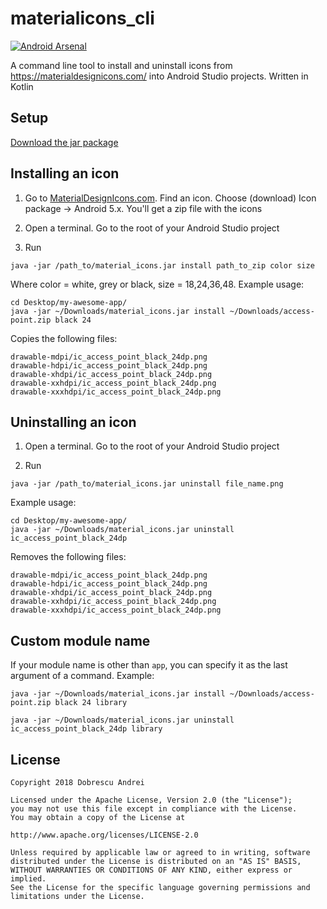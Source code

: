 # materialicons_cli

[![Android Arsenal]( https://img.shields.io/badge/Android%20Arsenal-materialicons__cli-green.svg?style=flat )]( https://android-arsenal.com/details/1/7199 )

A command line tool to install and uninstall icons from https://materialdesignicons.com/ into Android Studio projects. Written in Kotlin

## Setup

[Download the jar package](https://github.com/andob/materialicons_cli/blob/master/material_icons.jar?raw=true)

## Installing an icon

1. Go to [MaterialDesignIcons.com](https://materialdesignicons.com/). Find an icon. Choose (download) Icon package -> Android 5.x. You'll get a zip file with the icons

1. Open a terminal. Go to the root of your Android Studio project

1. Run

```
java -jar /path_to/material_icons.jar install path_to_zip color size
```

Where color = white, grey or black, size = 18,24,36,48. Example usage:

```
cd Desktop/my-awesome-app/
java -jar ~/Downloads/material_icons.jar install ~/Downloads/access-point.zip black 24
```

Copies the following files:

```
drawable-mdpi/ic_access_point_black_24dp.png
drawable-hdpi/ic_access_point_black_24dp.png
drawable-xhdpi/ic_access_point_black_24dp.png
drawable-xxhdpi/ic_access_point_black_24dp.png
drawable-xxxhdpi/ic_access_point_black_24dp.png
```

## Uninstalling an icon

1. Open a terminal. Go to the root of your Android Studio project

1. Run

```
java -jar /path_to/material_icons.jar uninstall file_name.png
```

Example usage:

```
cd Desktop/my-awesome-app/
java -jar ~/Downloads/material_icons.jar uninstall ic_access_point_black_24dp
```

Removes the following files:

```
drawable-mdpi/ic_access_point_black_24dp.png
drawable-hdpi/ic_access_point_black_24dp.png
drawable-xhdpi/ic_access_point_black_24dp.png
drawable-xxhdpi/ic_access_point_black_24dp.png
drawable-xxxhdpi/ic_access_point_black_24dp.png
```

## Custom module name

If your module name is other than ``app``, you can specify it as the last argument of a command. Example:

``
java -jar ~/Downloads/material_icons.jar install ~/Downloads/access-point.zip black 24 library
``

``
java -jar ~/Downloads/material_icons.jar uninstall ic_access_point_black_24dp library
``

## License

```
Copyright 2018 Dobrescu Andrei  

Licensed under the Apache License, Version 2.0 (the "License"); 
you may not use this file except in compliance with the License. 
You may obtain a copy of the License at  

http://www.apache.org/licenses/LICENSE-2.0  

Unless required by applicable law or agreed to in writing, software 
distributed under the License is distributed on an "AS IS" BASIS, 
WITHOUT WARRANTIES OR CONDITIONS OF ANY KIND, either express or implied. 
See the License for the specific language governing permissions and 
limitations under the License.
```
